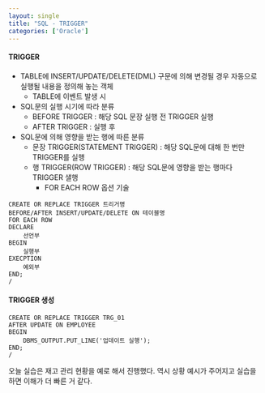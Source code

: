 ```yaml
---
layout: single
title: "SQL - TRIGGER"
categories: ['Oracle']
---
```


#### TRIGGER
* TABLE에 INSERT/UPDATE/DELETE(DML) 구문에 의해 변경될 경우 자동으로 실행될 내용을 정의해 놓는 객체
    * TABLE에 이벤트 발생 시
* SQL문의 실행 시기에 따라 분류
    * BEFORE TRIGGER : 해당 SQL 문장 실행 전 TRIGGER 실행
    * AFTER TRIGGER : 실행 후 
* SQL문에 의해 영향을 받는 행에 따른 분류
    * 문장 TRIGGER(STATEMENT TRIGGER) : 해당 SQL문에 대해 한 번만 TRIGGER를 실행
    * 행 TRIGGER(ROW TRIGGER) : 해당 SQL문에 영향을 받는 행마다 TRIGGER 샐행
        * FOR EACH ROW 옵션 기술   
    
```
CREATE OR REPLACE TRIGGER 트리거명
BEFORE/AFTER INSERT/UPDATE/DELETE ON 테이블명
FOR EACH ROW
DECLARE
    선언부
BEGIN
    실행부
EXECPTION
    예외부
END;
/
```

#### TRIGGER 생성   
   
```
CREATE OR REPLACE TRIGGER TRG_01
AFTER UPDATE ON EMPLOYEE
BEGIN
    DBMS_OUTPUT.PUT_LINE('업데이트 실행');
END;
/
```   
   
오늘 실습은 재고 관리 현황을 예로 해서 진행했다.
역시 상황 예시가 주어지고 실습을 하면 이해가 더 빠른 거 같다.

